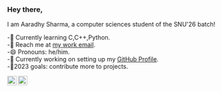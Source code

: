 ### Hey there, 

I am Aaradhy Sharma, a computer sciences student of the SNU'26 batch!  
  

-🔭 Currently learning C,C++,Python.  
-💬 Reach me at [my work email](mail).  
-😄 Pronouns: he/him.  
-🌱  Currently working on setting up my [GitHub Profile](githubprofile).  
-🎯2023 goals: contribute more to projects.

[<img align="left" alt="Aaradhy Sharma | Instagram" width = "22px" src = "https://camo.githubusercontent.com/c9dacf0f25a1489fdbc6c0d2b41cda58b77fa210a13a886d6f99e027adfbd358/68747470733a2f2f6564656e742e6769746875622e696f2f537570657254696e7949636f6e732f696d616765732f7376672f696e7374616772616d2e737667" />][instagram]

[<img align="left" alt="Aaradhy Sharma | Instagram" width = "22px" src = "https://upload.wikimedia.org/wikipedia/commons/4/4e/Mail_%28iOS%29.svg" />][mail]

[mail]: mailto:as783@snu.edu.in
[instagram]: https://instagram.com/ig_shadical_yt
[githubprofile]: https://github.com/Aaradhy-Sharma
